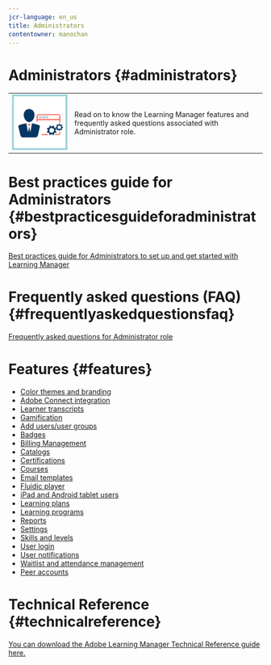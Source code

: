 ```yaml
---
jcr-language: en_us
title: Administrators
contentowner: manochan
---
```



# Administrators {#administrators}

<table> 
 <tbody>
  <tr> 
   <td><img src="assets/administrator2.png"></td> 
   <td><p>Read on to know the Learning Manager features and frequently asked questions associated with Administrator role.&nbsp;</p></td> 
  </tr> 
 </tbody>
</table>

# Best practices guide for Administrators {#bestpracticesguideforadministrators}

[Best practices guide for Administrators to set up and get started with Learning Manager](administrators/getting-started.md)

# Frequently asked questions (FAQ) {#frequentlyaskedquestionsfaq}

[Frequently asked questions for Administrator role](administrators/frequently-asked-questions-for-administrators.md)

# Features {#features}

* [Color themes and branding](administrators/feature-summary/themes.md)
* [Adobe Connect integration](administrators/feature-summary/adobeconnect-integration.md)
* [Learner transcripts](/captivate-prime/administrators/feature-summary/learner-transcripts.html)
* [Gamification](administrators/feature-summary/gamification.md)
* [Add users/user groups](administrators/feature-summary/add-users-user-groups.md)
* [Badges](administrators/feature-summary/badges.md)
* [Billing Management](administrators/feature-summary/billing-management.md)
* [Catalogs](administrators/feature-summary/catalogs.md)
* [Certifications](administrators/feature-summary/certifications.md)
* [Courses](administrators/feature-summary/courses.md)
* [Email templates](administrators/feature-summary/email-templates.md)
* [Fluidic player](administrators/feature-summary/fluidic-player.md)
* [iPad and Android tablet users](administrators/feature-summary/ipad-android-tablet-users.md)
* [Learning plans](administrators/feature-summary/learning-plans.md)
* [Learning programs](administrators/feature-summary/learning-programs.md)
* [Reports](administrators/feature-summary/reports.md)
* [Settings](administrators/feature-summary/settings.md)
* [Skills and levels](administrators/feature-summary/skills-levels.md)
* [User login](administrators/feature-summary/user-login.md)
* [User notifications](administrators/feature-summary/user-notifications.md)
* [Waitlist and attendance management](administrators/feature-summary/waitlist-attendance-management.md)
* [Peer accounts](administrators/feature-summary/peer-account.md)

# Technical Reference {#technicalreference}

[You can download the Adobe Learning Manager Technical Reference guide here.](assets/technicaloverview.pdf)  